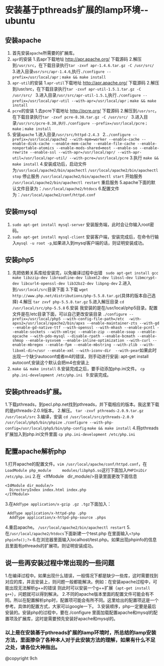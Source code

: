 # 安装基于pthreads扩展的lamp环境--ubuntu

## 安装apache

1. 首先安装`apache`所需要的扩展库。
  1. `apr`的安装
    1.去apr下载地址 http://apr.apache.org/ 下载源码
	2.解压到`/usr/src`，在下载目录执行`tar -zxvf apr-1.4.6.tar.gz -C /usr/src/ `
	3.进入目录`usr/src/apr-1.4.6`,执行`./configure --prefix=/usr/local/apr；make && make install`
  2. `apr-util`的安装
    1.`apr-util`下载地址 http://apr.apache.org/ 下载源码
	2.解压到/usr/src，在下载目录执行`tar -zxvf apr-util-1.5.1.tar.gz -C /usr/src/ `
	3.进入目录`/usr/src/apr-util-1.5.1`,执行`./configure --prefix=/usr/local/apr-util --with-apr=/usr/local/apr；make && make install`
  3. `pcre`的安装
    1.去pcre下载地址 http://pcre.org/ 下载源码
	2.解压到`/usr/src`，在下载目录执行`tar -zxvf pcre-8.38.tar.gz -C /usr/src/ `
	3.进入目录`/usr/src/pcre-8.38,执行./configure --prefix=/usr/local/pcre；make；make install`
2. 安装`apache`
  1.进入目录`/usr/src/httpd-2.4.3 `
  2.`./configure --prefix=/usr/local/apache2 --with-mpm=worker --enable-cache --enable-disk-cache --enable-mem-cache --enable-file-cache --enable-nonportable-atomics --enable-mods-shared=most --enable-so --enable-rewrite --enable-ssl --with-apr=/usr/local/apr/ --with-apr-util=/usr/local/apr-util/ --with-pcre=/usr/local/pcre`
  3.执行 `make && make install`
  4.安装成功后，启动文件为`/usr/local/apache2/bin/apachectl`
     `/usr/local/apache2/bin/apachectl stop` 停止服务
     `/usr/local/apache2/bin/apachectl start` 开始服务
     `/usr/local/apache2/bin/apachectl restart` 重启服务
  5.apache下面的默认文件目录为：`/usr/local/apache2/htdocs`
  6.配置文件为：`/usr/local/apache2/conf/httpd.conf`
## 安装mysql
  1. `sudo apt-get install mysql-server` 安装服务端，此时会让你输入root密码。
  2. `sudo apt-get install mysql-client` 安装客户端，安装完成后，在命令行输入`mysql -u root -p`,如果进入到mysql客户端的话，则证明安装成功。
  
## 安装php5
  1. 先把依赖关系库给安装完，以免编译过程中出错
  ` sudo apt-get install gcc make libzzip-dev libreadline-dev libxml2-dev libssl-dev libmcrypt-dev libcurl4-openssl-dev lib32bz2-dev libpng-dev`
  2.进入到`/usr/local/src`目录下面
  3.下载
  `wget http://www.php.net/distributions/php-5.5.8.tar.gz`(具体的版本自己选择)
  4.解压
  `tar zxvf php-5.5.8.tar.gz`
  5.进入解压目录
  `cd /usr/local/src/php-5.5.8`
  6.安装
  我安装的是在/usr/local/php5目录。配置文件是在/etc目录下面，可以自己更改安装目录  `./configure --prefix=/usr/local/php5 --with-config-file-path=/etc  -with-apxs2=/usr/local/apache2/bin/apxs --enable-maintainer-zts --with-gd --enable-gd-native-ttf --with-openssl --with-mhash --enable-pcntl --enable-sockets --with-xmlrpc --enable-zip --enable-soap --enable-opcache --with-pdo-mysql --disable-rpath --enable-bcmath --enable-shmop --enable-sysvsem --enable-inline-optimization --with-curl --enable-mbregex --enable-fpm --enable-mbstring --with-zlib --with-libxml-dir=/usr --enable-xml --with-iconv-dir  --with-pear`如果此时出现一个缺少autoconf或者m4的错误，则手动进行安装: apt-get install autoconf,安装这个默认会把m4也安装上
  7. `make && make install`
  8.安装完成之后，要手动添加php.ini文件。
  `cp php.ini-development /etc/php.ini `
  9.安装完成。
  
## 安装pthreads扩展。
  1.下载pthreads，到pecl.php.net找到pthreads，并下载相应的版本。我这里下载的是pthreads-2.0.9版本。
  2.解压。
  `tar -zxvf pthreads-2.0.9.tar.gz /usr/local/src`
  3.编译，安装
  `cd /usr/local/src/pthreads-2.0.9`
  `/usr/local/php5/bin/phpize`
  `./configure --with-php-config=/usr/local/php5/bin/php-config`
  `make && make install`
  4.将pthreads扩展加入到php.ini文件里面
  `cp php.ini-development /etc/php.ini `
## 配置apache解析php
  1.打开apache的配置文件。`vim /usr/local/apache/conf/httpd.conf`，在
`LoadModule php_module     modules/libphp5.so`这行下面加入`PHPIniDir /etc/php.ini`
  2.在  <IfModule   dir_module/>目录里面更改下面信息
  ```
 <IdModule dir_module/>
    DirectoryIndex index.html index.php
 </IfModule>
 ```
 3.在`AddType application/x-gzip .gz .tgz`下面加入：
 ```
  AddType application/x-httpd-php .php
  AddType application/x-httpd-php-source .phps
 ```
 4.重启apache。 `/usr/local/apache2/bin/apachectl restart`
 5.在`/usr/local/apache2/htdocs`下面新建一个test.php 在里面输入`<?php phpinfo();?>`
 6.在浏览器里面输入localhost/test.php。如果出现phpinfo的信息且里面有pthreads的扩展项。则证明安装成功。
## 说一些再安装过程中常出现的一些问题
 1.在编译过程中。如果出现什么错误，一般情况下都是缺少一些库，这时需要找到对应的库，并且安装上，则问题一般都能解决。例如：在安装apache过程中，可能出现无法解析g++的错误
 则此时可以安装一个g++扩展（`apt-get install g++`），问题就可以得到解决。
 2.不同的apache版本里面的配置文件可能会有不同。所以在配置解析php时，配置项可能会有所不同。这里给出的配置项这是一个参考。具体的配置方式，大家可以google一下。
 3.安装顺序，php一定要是最后安装的。安装php的过程中，要在./configure 里面加载配置apache和mysql的配置项及扩展库，这时是需要预先安装好apache和mysql的。
 
### 以上是在安装基于pthreads扩展的lamp环境时，所总结的lamp安装方法，里面掺杂了各种本人对于此安装方法的理解，如果有什么不足之处，请各位大神指出。
@copyright 9ch
  